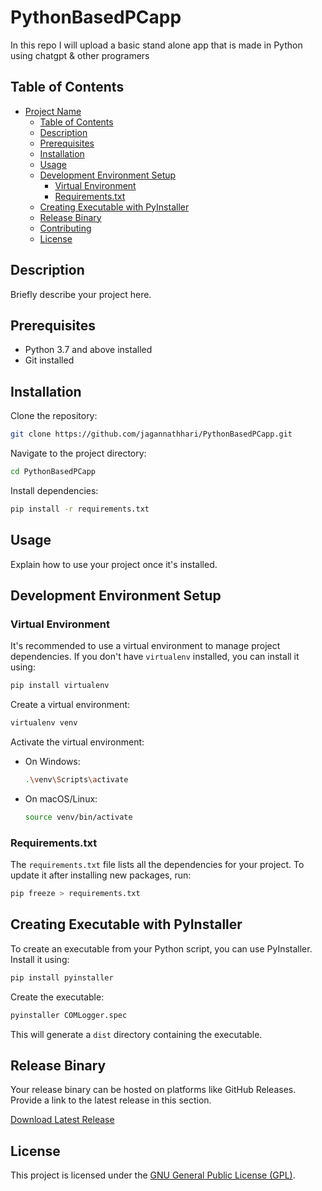 
# PythonBasedPCapp

In this repo I will upload a basic stand alone app that is made in Python using chatgpt & other programers


## Table of Contents

- [Project Name](#project-name)
  - [Table of Contents](#table-of-contents)
  - [Description](#description)
  - [Prerequisites](#prerequisites)
  - [Installation](#installation)
  - [Usage](#usage)
  - [Development Environment Setup](#development-environment-setup)
    - [Virtual Environment](#virtual-environment)
    - [Requirements.txt](#requirementstxt)
  - [Creating Executable with PyInstaller](#creating-executable-with-pyinstaller)
  - [Release Binary](#release-binary)
  - [Contributing](#contributing)
  - [License](#license)

## Description

Briefly describe your project here.

## Prerequisites

- Python 3.7 and above installed
- Git installed

## Installation

Clone the repository:

```bash
git clone https://github.com/jagannathhari/PythonBasedPCapp.git

```

Navigate to the project directory:

```bash
cd PythonBasedPCapp
```

Install dependencies:

```bash
pip install -r requirements.txt
```

## Usage

Explain how to use your project once it's installed.

## Development Environment Setup

### Virtual Environment

It's recommended to use a virtual environment to manage project dependencies. If you don't have `virtualenv` installed, you can install it using:

```bash
pip install virtualenv
```

Create a virtual environment:

```bash
virtualenv venv
```

Activate the virtual environment:

- On Windows:

  ```bash
  .\venv\Scripts\activate
  ```

- On macOS/Linux:

  ```bash
  source venv/bin/activate
  ```

### Requirements.txt

The `requirements.txt` file lists all the dependencies for your project. To update it after installing new packages, run:

```bash
pip freeze > requirements.txt
```

## Creating Executable with PyInstaller

To create an executable from your Python script, you can use PyInstaller. Install it using:

```bash
pip install pyinstaller
```

Create the executable:

```bash
pyinstaller COMLogger.spec
```

This will generate a `dist` directory containing the executable.

## Release Binary

Your release binary can be hosted on platforms like GitHub Releases. Provide a link to the latest release in this section.

[Download Latest Release](https://github.com/jagannathhari/PythonBasedPCapp/releases/latest)


## License

This project is licensed under the [GNU General Public License (GPL)](LICENSE).


